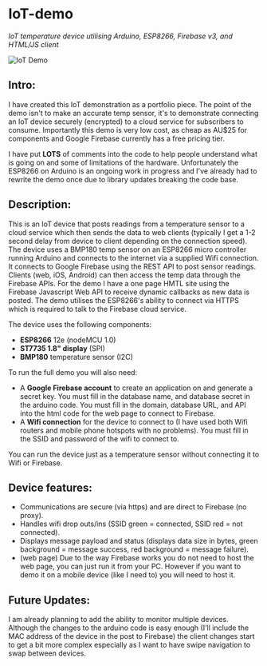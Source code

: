 # IoT-demo
*IoT temperature device utilising Arduino, ESP8266, Firebase v3, and HTML/JS client*

![IoT Demo](http://www.nuke66.com/temp/IoT_demo.jpg)

## Intro:
I have created this IoT demonstration as a portfolio piece.  The point of the demo isn't to make an accurate temp sensor, it's to demonstrate connecting an IoT device securely (encrypted) to a cloud service for subscribers to consume.  Importantly this demo is very low cost, as cheap as AU$25 for components and Google Firebase currently has a free pricing tier.

I have put **LOTS** of comments into the code to help people understand what is going on and some of limitations of the hardware.  Unfortunately the ESP8266 on Arduino is an ongoing work in progress and I've already had to rewrite the demo once due to library updates breaking the code base.   

## Description:
This is an IoT device that posts readings from a temperature sensor to a cloud service which then sends the data to web clients (typically I get a 1-2 second delay from device to client depending on the connection speed).  The device uses a BMP180 temp sensor on an ESP8266 micro controller running Arduino and connects to the internet via a supplied Wifi connection.  It connects to Google Firebase using the REST API to post sensor readings. Clients (web, iOS, Android) can then access the temp data through the Firebase APIs.  For the demo I have a one page HMTL site using the Firebase Javascript Web API to receive dynamic callbacks as new data is posted.  The demo utilises the ESP8266's ability to connect via HTTPS which is required to talk to the Firebase cloud service.
 
The device uses the following components:
 - **ESP8266** 12e (nodeMCU 1.0)
 - **ST7735 1.8" display** (SPI)
 - **BMP180** temperature sensor (I2C)
 
To run the full demo you will also need:
 - A **Google Firebase account** to create an application on and generate a secret key.  You must fill in the database name, and database secret in the arduino code.  You must fill in the domain, database URL, and API into the html code for the web page to connect to Firebase.
 - A **Wifi connection** for the device to connect to (I have used both Wifi routers and mobile phone hotspots with no problems).  You must fill in the SSID and password of the wifi to connect to.
 
You can run the device just as a temperature sensor without connecting it to Wifi or Firebase.

## Device features:
* Communications are secure (via https) and are direct to Firebase (no proxy).
* Handles wifi drop outs/ins (SSID green = connected, SSID red = not connected).
* Displays message payload and status (displays data size in bytes, green background = message success, red background = message failure).
* (web page) Due to the way Firebase works you do not need to host the web page, you can just run it from your PC.  However if you want to demo it on a mobile device (like I need to) you will need to host it.

## Future Updates:
I am already planning to add the ability to monitor multiple devices.  Although the changes to the arduino code is easy enough (I'll include the MAC address of the device in the post to Firebase) the client changes start to get a bit more complex especially as I want to have swipe navigation to swap between devices.
